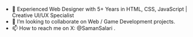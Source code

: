 - 👋 Experienced Web Designer with 5+ Years in HTML, CSS, JavaScript | Creative UI/UX Specialist
- 👀 I’m looking to collaborate on Web / Game Development projects.
- 📫 How to reach me on X: @SamanSalari .
